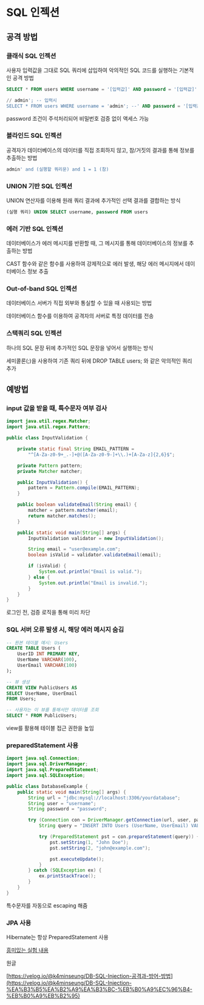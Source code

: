 # SQL 인젝션

## 공격 방법

### 클래식 SQL 인젝션

사용자 입력값을 그대로 SQL 쿼리에 삽입하여 악의적인 SQL 코드를 실행하는 기본적인 공격 방법

```sql
SELECT * FROM users WHERE username = '[입력값]' AND password = '[입력값]';

// admin'; -- 입력시
SELECT * FROM users WHERE username = 'admin'; --' AND password = '[입력값]';
```

password 조건이 주석처리되어 비밀번호 검증 없이 액세스 가능

### 블라인드 SQL 인젝션

공격자가 데이터베이스의 데이터를 직접 조회하지 않고, 참/거짓의 결과를 통해 정보를 추출하는 방법

```sql
admin' and (실행할 쿼리문) and 1 = 1 (참)
```

### UNION 기반 SQL 인젝션

UNION 연산자를 이용해 원래 쿼리 결과에 추가적인 선택 결과를 결합하는 방식

```sql
(실행 쿼리) UNION SELECT username, password FROM users
```

### 에러 기반 SQL 인젝션

데이터베이스가 에러 메시지를 반환할 때, 그 메시지를 통해 데이터베이스의 정보를 추출하는 방법

CAST 함수와 같은 함수를 사용하여 강제적으로 에러 발생, 해당 에러 메시지에서 데이터베이스 정보 추출

### Out-of-band SQL 인젝션

데이터베이스 서버가 직접 외부와 통실할 수 있을 때 사용되는 방법

데이터베이스 함수를 이용하여 공격자의 서버로 특정 데이터를 전송

### 스택쿼리 SQL 인젝션

하나의 SQL 문장 뒤에 추가적인 SQL 문장을 넣어서 실행하는 방식

세미콜론(;)을 사용하여 기존 쿼리 뒤에 DROP TABLE users; 와 같은 악의적인 쿼리 추가

## 예방법

### input 값을 받을 때, 특수문자 여부 검사

```java
import java.util.regex.Matcher;
import java.util.regex.Pattern;

public class InputValidation {

    private static final String EMAIL_PATTERN = 
        "^[A-Za-z0-9+_.-]+@([A-Za-z0-9-]+\\.)+[A-Za-z]{2,6}$";

    private Pattern pattern;
    private Matcher matcher;

    public InputValidation() {
        pattern = Pattern.compile(EMAIL_PATTERN);
    }

    public boolean validateEmail(String email) {
        matcher = pattern.matcher(email);
        return matcher.matches();
    }

    public static void main(String[] args) {
        InputValidation validator = new InputValidation();

        String email = "user@example.com";
        boolean isValid = validator.validateEmail(email);

        if (isValid) {
            System.out.println("Email is valid.");
        } else {
            System.out.println("Email is invalid.");
        }
    }
}
```

로그인 전, 검증 로직을 통해 미리 차단

### SQL 서버 오류 발생 시, 해당 에러 메시지 숨김

```sql
-- 원본 테이블 예시: Users
CREATE TABLE Users (
    UserID INT PRIMARY KEY,
    UserName VARCHAR(100),
    UserEmail VARCHAR(100)
);

-- 뷰 생성
CREATE VIEW PublicUsers AS
SELECT UserName, UserEmail
FROM Users;

-- 사용자는 이 뷰를 통해서만 데이터를 조회
SELECT * FROM PublicUsers;
```

view를 활용해 테이블 접근 권한을 높임

### preparedStatement 사용

```java
import java.sql.Connection;
import java.sql.DriverManager;
import java.sql.PreparedStatement;
import java.sql.SQLException;

public class DatabaseExample {
    public static void main(String[] args) {
        String url = "jdbc:mysql://localhost:3306/yourdatabase";
        String user = "username";
        String password = "password";

        try (Connection con = DriverManager.getConnection(url, user, password)) {
            String query = "INSERT INTO Users (UserName, UserEmail) VALUES (?, ?)";

            try (PreparedStatement pst = con.prepareStatement(query)) {
                pst.setString(1, "John Doe");
                pst.setString(2, "john@example.com");

                pst.executeUpdate();
            }
        } catch (SQLException ex) {
            ex.printStackTrace();
        }
    }
}
```

특수문자를 자동으로 escaping 해줌

### JPA 사용

Hibernate는 항상 PreparedStatement 사용

[흥미있는 실험 내용](https://velog.io/@baekgwa/JPA%EB%A5%BC-%EC%93%B0%EB%A9%B4-SQL-%EC%9D%B8%EC%A0%9D%EC%85%98-%EA%B3%B5%EA%B2%A9%EC%9D%84-%EB%B0%A9%EC%96%B4%ED%95%A0%EA%B9%8C)

원글

[https://velog.io/@k4minseung/DB-SQL-Injection-공격과-방어-방법](https://velog.io/@k4minseung/DB-SQL-Injection-%EA%B3%B5%EA%B2%A9%EA%B3%BC-%EB%B0%A9%EC%96%B4-%EB%B0%A9%EB%B2%95)